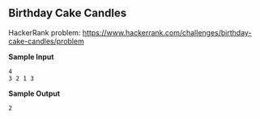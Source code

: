 ## Birthday Cake Candles

HackerRank problem: https://www.hackerrank.com/challenges/birthday-cake-candles/problem

**Sample Input**

```
4
3 2 1 3
```

**Sample Output**

```
2
```